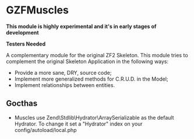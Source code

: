 # GZFMuscles

**This module is highly experimental and it's in early stages of development**

**Testers Needed**

A complementary module for the original ZF2 Skeleton. This module tries to complement the original Skeleton
Application in the following ways:

* Provide a more sane, DRY, source code;
* Implement more generalized methods for C.R.U.D. in the Model;
* Implement relationships between entities.

## Gocthas

* Muscles use Zend\Stdlib\Hydrator\ArraySerializable as the default Hydrator. To change it set a "Hydrator" index
on your config/autoload/local.php
